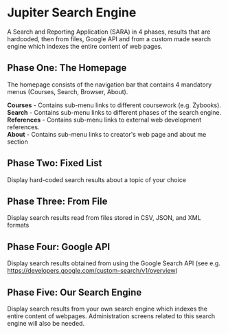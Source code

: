# Jupiter Search Engine
A Search and Reporting Application (SARA) in 4 phases, results that are hardcoded, then from files, Google API and from a custom made search engine which indexes the entire content of web pages.

## Phase One: The Homepage
The homepage consists of the navigation bar that contains 4 mandatory menus (Courses, Search, Browser, About).

__Courses__ - Contains sub-menu links to different coursework (e.g. Zybooks).<br>
__Search__ - Contains sub-menu links to different phases of the search engine.<br>
__References__ - Contains sub-menu links to external web development references.<br>
__About__ - Contains sub-menu links to creator's web page and about me section

## Phase Two: Fixed List
Display hard-coded search results about a topic of your choice

## Phase Three: From File
Display search results read from files stored in CSV, JSON, and XML formats

## Phase Four: Google API
Display search results obtained from using the Google Search API (see e.g. https://developers.google.com/custom-search/v1/overview) 

## Phase Five: Our Search Engine
Display search results from your own search engine which indexes the entire content of webpages. Administration screens related to this search engine will also be needed.
